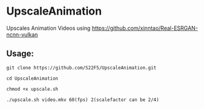 # UpscaleAnimation
Upscales Animation Videos using https://github.com/xinntao/Real-ESRGAN-ncnn-vulkan

## Usage:
```git clone https://github.com/S22F5/UpscaleAnimation.git```

```cd UpscaleAnimation```

```chmod +x upscale.sh```

```./upscale.sh video.mkv 60(fps) 2(scalefactor can be 2/4)```
